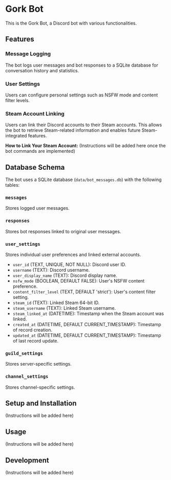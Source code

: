 # Gork Bot

This is the Gork Bot, a Discord bot with various functionalities.

## Features

### Message Logging
The bot logs user messages and bot responses to a SQLite database for conversation history and statistics.

### User Settings
Users can configure personal settings such as NSFW mode and content filter levels.

### Steam Account Linking
Users can link their Discord accounts to their Steam accounts. This allows the bot to retrieve Steam-related information and enables future Steam-integrated features.

**How to Link Your Steam Account:**
(Instructions will be added here once the bot commands are implemented)

## Database Schema

The bot uses a SQLite database (`data/bot_messages.db`) with the following tables:

### `messages`
Stores logged user messages.

### `responses`
Stores bot responses linked to original user messages.

### `user_settings`
Stores individual user preferences and linked external accounts.
- `user_id` (TEXT, UNIQUE, NOT NULL): Discord user ID.
- `username` (TEXT): Discord username.
- `user_display_name` (TEXT): Discord display name.
- `nsfw_mode` (BOOLEAN, DEFAULT FALSE): User's NSFW content preference.
- `content_filter_level` (TEXT, DEFAULT 'strict'): User's content filter setting.
- `steam_id` (TEXT): Linked Steam 64-bit ID.
- `steam_username` (TEXT): Linked Steam username.
- `steam_linked_at` (DATETIME): Timestamp when the Steam account was linked.
- `created_at` (DATETIME, DEFAULT CURRENT_TIMESTAMP): Timestamp of record creation.
- `updated_at` (DATETIME, DEFAULT CURRENT_TIMESTAMP): Timestamp of last record update.

### `guild_settings`
Stores server-specific settings.

### `channel_settings`
Stores channel-specific settings.

## Setup and Installation
(Instructions will be added here)

## Usage
(Instructions will be added here)

## Development
(Instructions will be added here)